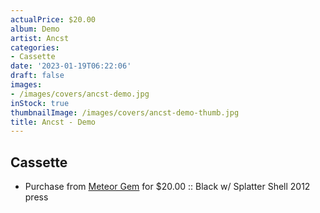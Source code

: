 ```yaml
---
actualPrice: $20.00
album: Demo
artist: Ancst
categories:
- Cassette
date: '2023-01-19T06:22:06'
draft: false
images:
- /images/covers/ancst-demo.jpg
inStock: true
thumbnailImage: /images/covers/ancst-demo-thumb.jpg
title: Ancst - Demo
---
```


## Cassette
* Purchase from [Meteor Gem](https://meteor-gem.com/products/ancst-demo-cassette) for $20.00 :: Black w/ Splatter Shell 2012 press
